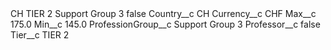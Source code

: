 <?xml version="1.0" encoding="UTF-8"?>
<CustomMetadata xmlns="http://soap.sforce.com/2006/04/metadata" xmlns:xsi="http://www.w3.org/2001/XMLSchema-instance" xmlns:xsd="http://www.w3.org/2001/XMLSchema">
    <label>CH TIER 2 Support Group 3</label>
    <protected>false</protected>
    <values>
        <field>Country__c</field>
        <value xsi:type="xsd:string">CH</value>
    </values>
    <values>
        <field>Currency__c</field>
        <value xsi:type="xsd:string">CHF</value>
    </values>
    <values>
        <field>Max__c</field>
        <value xsi:type="xsd:double">175.0</value>
    </values>
    <values>
        <field>Min__c</field>
        <value xsi:type="xsd:double">145.0</value>
    </values>
    <values>
        <field>ProfessionGroup__c</field>
        <value xsi:type="xsd:string">Support Group 3</value>
    </values>
    <values>
        <field>Professor__c</field>
        <value xsi:type="xsd:boolean">false</value>
    </values>
    <values>
        <field>Tier__c</field>
        <value xsi:type="xsd:string">TIER 2</value>
    </values>
</CustomMetadata>
